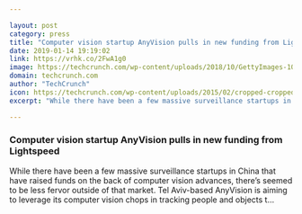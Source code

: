 ```yaml
---

layout: post
category: press
title: "Computer vision startup AnyVision pulls in new funding from Lightspeed"
date: 2019-01-14 19:19:02
link: https://vrhk.co/2FwA1g0
image: https://techcrunch.com/wp-content/uploads/2018/10/GettyImages-1023004172.jpg?w=600
domain: techcrunch.com
author: "TechCrunch"
icon: https://techcrunch.com/wp-content/uploads/2015/02/cropped-cropped-favicon-gradient.png?w=180
excerpt: "While there have been a few massive surveillance startups in China that have raised funds on the back of computer vision advances, there’s seemed to be less fervor outside of that market. Tel Aviv-based AnyVision is aiming to leverage its computer vision chops in tracking people and objects t…"

---
```


### Computer vision startup AnyVision pulls in new funding from Lightspeed

While there have been a few massive surveillance startups in China that have raised funds on the back of computer vision advances, there’s seemed to be less fervor outside of that market. Tel Aviv-based AnyVision is aiming to leverage its computer vision chops in tracking people and objects t…